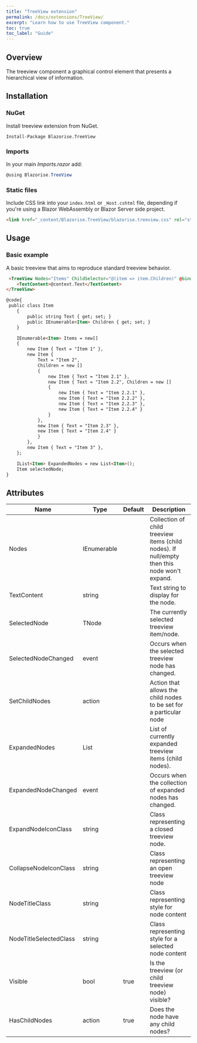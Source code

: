 ```yaml
---
title: "TreeView extension"
permalink: /docs/extensions/TreeView/
excerpt: "Learn how to use TreeView component."
toc: true
toc_label: "Guide"
---
```


## Overview

The treeview component a graphical control element that presents a hierarchical view of information. 

## Installation

### NuGet

Install treeview extension from NuGet.

```
Install-Package Blazorise.TreeView
```

### Imports

In your main _Imports.razor_ add:

```cs
@using Blazorise.TreeView
```

### Static files

Include CSS link into your `index.html` or `_Host.cshtml` file, depending if you're using a Blazor WebAssembly or Blazor Server side project.

```html
<link href="_content/Blazorise.TreeView/blazorise.treeview.css" rel="stylesheet" />
```

## Usage

### Basic example

A basic treeview that aims to reproduce standard treeview behavior.

```html
 <TreeView Nodes="Items" ChildSelector="@(item => item.Children)" @bind-SelectedNode="selectedNode" @bind-ExpandedNodes="ExpandedNodes" >
    <TextContent>@context.Text</TextContent>
</TreeView>

@code{
 public class Item
    {
        public string Text { get; set; }
        public IEnumerable<Item> Children { get; set; }
    }

    IEnumerable<Item> Items = new[]
    {
        new Item { Text = "Item 1" },
        new Item {
            Text = "Item 2",
            Children = new []
            {
                new Item { Text = "Item 2.1" },
                new Item { Text = "Item 2.2", Children = new []
                {
                    new Item { Text = "Item 2.2.1" },
                    new Item { Text = "Item 2.2.2" },
                    new Item { Text = "Item 2.2.3" },
                    new Item { Text = "Item 2.2.4" }
                }
            },
            new Item { Text = "Item 2.3" },
            new Item { Text = "Item 2.4" }
            }
        },
        new Item { Text = "Item 3" },
    };

    IList<Item> ExpandedNodes = new List<Item>();
    Item selectedNode;
}
```

## Attributes

| Name                  | Type                                                                                     | Default      | Description                                                                                  |
|-----------------------|------------------------------------------------------------------------------------------|--------------|----------------------------------------------------------------------------------------------|
| Nodes                 | IEnumerable<TNode>                                                                       |              | Collection of child treeview items (child nodes). If null/empty then this node won't expand. |
| TextContent           | string                                                                                   |              | Text string to display for the node.                                                         |
| SelectedNode          | TNode                                                                                    |              | The currently selected treeview item/node.                                                   |
| SelectedNodeChanged   | event                                                                                    |              | Occurs when the selected treeview node has changed.                                          |
| SetChildNodes         | action                                                                                   |              | Action that allows the child nodes to be set for a particular node                           |
| ExpandedNodes         | List<TNode>                                                                              |              | List of currently expanded treeview items (child nodes).                                     |
| ExpandedNodeChanged   | event                                                                                    |              | Occurs when the collection of expanded nodes has changed.                                    |
| ExpandNodeIconClass   | string                                                                                   |              | Class representing a closed treeview node.                                                   |
| CollapseNodeIconClass | string                                                                                   |              | Class representing an open treeview node                                                     |
| NodeTitleClass        | string                                                                                   |              | Class representing style for node content                                                    |
| NodeTitleSelectedClass| string                                                                                   |              | Class representing style for a selected node content                                         |
| Visible               | bool                                                                                     | true         | Is the treeview (or child treeview node) visible?                                            |
| HasChildNodes         | action                                                                                   | true         | Does the node have any child nodes?                                                          |